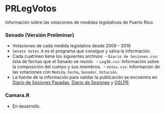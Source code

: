 # PRLegVotos
Información sobre las votaciones de medidas legislativas de Puerto Rico.

### Senado (Versión Preliminar)
- Votaciones de cada medida legislativa desde 2009 - 2016
- `Senate Votes.R` es el programa que consigue y salva la información.
- Cada cuatrineo tiene los siguientes archivos
  - `Diario de Sesiones.csv`: lista de fechas que el Senado se reunió.
  - `LegID.csv`: Información sobre la composición del cuerpo y sus miembros.
  - `Votos.csv`: Información de las votaciones con `Medida`, `Fecha`, `Senador`, `Votación`.
- La fuente de la información para validar la publicación se encuentra en [Diario de Sesiones Pasadas](http://senado.pr.gov/Pages/DiariodeSesionesPasados.aspx), [Diario de Sesiones](http://senado.pr.gov/Pages/DiariodeSesiones.aspx) y [OSLPR](http://www.oslpr.org/buscar/).

### Camara.R
- En desarrollo.

